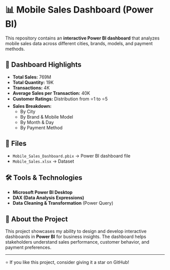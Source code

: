 # 📊 Mobile Sales Dashboard (Power BI)

This repository contains an **interactive Power BI dashboard** that analyzes mobile sales data across different cities, brands, models, and payment methods.  

## 🔹 Dashboard Highlights
- **Total Sales:** 769M  
- **Total Quantity:** 19K  
- **Transactions:** 4K  
- **Average Sales per Transaction:** 40K  
- **Customer Ratings:** Distribution from ⭐1 to ⭐5  
- **Sales Breakdown:**  
  - By City  
  - By Brand & Mobile Model  
  - By Month & Day  
  - By Payment Method  

## 📂 Files
- `Mobile_Sales_Dashboard.pbix` → Power BI dashboard file  
- `Mobile_Sales.xlsx` → Dataset

## 🛠 Tools & Technologies
- **Microsoft Power BI Desktop**  
- **DAX (Data Analysis Expressions)**  
- **Data Cleaning & Transformation** (Power Query)  

## 📌 About the Project
This project showcases my ability to design and develop interactive dashboards in **Power BI** for business insights. The dashboard helps stakeholders understand sales performance, customer behavior, and payment preferences.  

---
⭐ If you like this project, consider giving it a star on GitHub!
